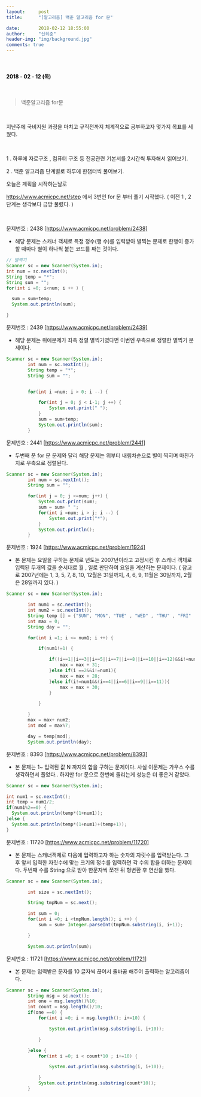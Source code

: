 ```yaml
---
layout:     post
title:      "[알고리즘] 백준 알고리즘 for 문"

date:       2018-02-12 18:55:00
author:     "신희준"
header-img: "img/background.jpg"
comments: true
---
```


<head>
 <meta property="og:type" content="백준알고리즘 for문">
 <meta property="og:title" content="백준알고리즘 for문">
 <meta property="og:description" content="백준알고리즘 for문">
 <meta property="og:url" content="http://shj7242.github.io/2018/02/12/Algorithm/">

 <meta name="twitter:card" content="백준알고리즘 for문">
  <meta name="twitter:title" content="백준알고리즘 for문">
  <meta name="twitter:description" content="백준알고리즘 for문">
  <meta name="FACEBOOK:domain" content="http://shj7242.github.io/2018/02/12/Algorithm/">
  <meta name="facebook:card" content="백준알고리즘 for문">
   <meta name="facebook:title" content="백준알고리즘 for문">
   <meta name="facebook:description" content="백준알고리즘 for문">
   <meta name="facebook:domain" content="http://shj7242.github.io/2018/02/12/Algorithm/">


 </head>

<br>
<H4 style ="font-weight:bold; color:black;"> </H4>

<H4 style ="font-weight:bold; color : black">2018 - 02 - 12 (목)</H4>
<br>


> 백준알고리즘 for문

<br>

지난주에 국비지원 과정을 마치고 구직전까지 체계적으로 공부하고자 몇가지 목표를 세웠다.

<br>

1 . 하루에 자료구조 , 컴퓨터 구조 등 전공관련 기본서를 2시간씩 투자해서 읽어보기.

2 . 백준 알고리즘 단계별로 하루에 한챕터씩 풀어보기.

오늘은 계획을 시작하는날로

https://www.acmicpc.net/step 에서 3번인 for 문 부터 풀기 시작했다. ( 이전 1 , 2 단계는 생각보다 금방 풀렸다. )

<br>


문제번호 : 2438 [https://www.acmicpc.net/problem/2438]

* 해당 문제는 스캐너 객체로 특정 정수(행 수)를 입력받아 별찍는 문제로 한행이 증가할 때마다 별이 하나씩 붙는 코드를 짜는 것이다.

~~~java
// 별찍기
Scanner sc = new Scanner(System.in);
int num = sc.nextInt();
String temp = "*";
String sum = "";
for(int i =0; i<num; i ++ ) {

  sum = sum+temp;
  System.out.println(sum);

}
~~~

문제번호 : 2439 [https://www.acmicpc.net/problem/2439]

* 해당 문제는 위에문제가 좌측 정렬 별찍기였다면 이번엔 우측으로 정렬한 별찍기 문제이다.

~~~java
Scanner sc = new Scanner(System.in);
		int num = sc.nextInt();
		String temp = "*";
		String sum = "";


		for(int i =num; i > 0; i --) {

			for(int j = 0; j < i-1; j ++) {
				System.out.print(" ");
			}
			sum = sum+temp;
			System.out.println(sum);
		}		
~~~

문제번호 : 2441 [https://www.acmicpc.net/problem/2441]

* 두번째 푼 for 문 문제와 달리 해당 문제는 위부터 내림차순으로 별이 찍히며 마찬가지로 우측으로 정렬된다.

~~~java
Scanner sc = new Scanner(System.in);
		int num = sc.nextInt();
		String sum = "";

		for(int j = 0; j <=num; j++) {
			System.out.print(sum);
			sum = sum+ " ";
			for(int i =num; i > j; i --) {
				System.out.print("*");
			}
			System.out.println();
		}
~~~

문제번호 : 1924 [https://www.acmicpc.net/problem/1924]

* 본 문제는 요일을 구하는 문제로 년도는 2007년이라고 고정시킨 후 스캐너 객체로 입력된 두개의 값을 순서대로 월 , 일로 판단하여 요일을 계산하는 문제이다.
( 참고로 2007년에는 1, 3, 5, 7, 8, 10, 12월은 31일까지, 4, 6, 9, 11월은 30일까지, 2월은 28일까지 있다. )

~~~JAVA
Scanner sc = new Scanner(System.in);

		int num1 = sc.nextInt();
		int num2 = sc.nextInt();
		String temp [] = {"SUN", "MON", "TUE" , "WED" , "THU" , "FRI" , "SAT"};
		int max = 0;
		String day = "";

		for(int i =1; i <= num1; i ++) {

			if(num1!=1) {

				if((i==1||i==3||i==5||i==7||i==8||i==10||i==12)&&i!=num1) {
					max = max + 31;
				}else if(i ==2&&i!=num1){
					max = max + 28;
				}else if(i!=num1&&(i==4||i==6||i==9||i==11)){
					max = max + 30;
				}

			}

		}
		max = max+ num2;
		int mod = max%7;

		day = temp[mod];
		System.out.println(day);
~~~

문제번호 : 8393 [https://www.acmicpc.net/problem/8393]

* 본 문제는 1~ 입력된 값 N 까지의 합을 구하는 문제이다. 사실 이문제는 가우스 수를 생각하면서 풀었다.. 하지만 for 문으로 한번에 돌리는게 성능은 더 좋은거 같았다.

~~~JAVA
Scanner sc = new Scanner(System.in);

int num1 = sc.nextInt();
int temp = num1/2;
if(num1%2==0) {
  System.out.println(temp*(1+num1));
}else {
  System.out.println(temp*(1+num1)+(temp+1));
}

~~~

문제번호 : 11720 [https://www.acmicpc.net/problem/11720]

* 본 문제는 스캐너객체로 다음에 입력하고자 하는 숫자의 자릿수를 입력받는다. 그 후 앞서 입력한 자릿수에 맞는 크기의 정수를 입력하면 각 수의 합을 더하는 문제이다. 두번째 수를 String 으로 받아 한문자씩 쪼갠 뒤 형변환 후 연산을 했다.

~~~java
Scanner sc = new Scanner(System.in);

		int size = sc.nextInt();

		String tmpNum = sc.next();

		int sum = 0;
		for(int i =0; i <tmpNum.length(); i ++) {
			sum = sum+ Integer.parseInt(tmpNum.substring(i, i+1));

		}

		System.out.println(sum);
~~~

문제번호 : 11721 [https://www.acmicpc.net/problem/11721]

* 본 문제는 입력받은 문자를 10 글자씩 끊어서 줄바꿈 해주어 출력하는 알고리즘이다.

~~~java
Scanner sc = new Scanner(System.in);
		String msg = sc.next();
		int one = msg.length()%10;
		int count = msg.length()/10;
		if(one ==0) {
			for(int i =0; i < msg.length(); i+=10) {

				System.out.println(msg.substring(i, i+10));

			}

		}else {
			for(int i =0; i < count*10 ; i+=10) {

				System.out.println(msg.substring(i, i+10));

			}
			System.out.println(msg.substring(count*10));
		}
		
~~~
